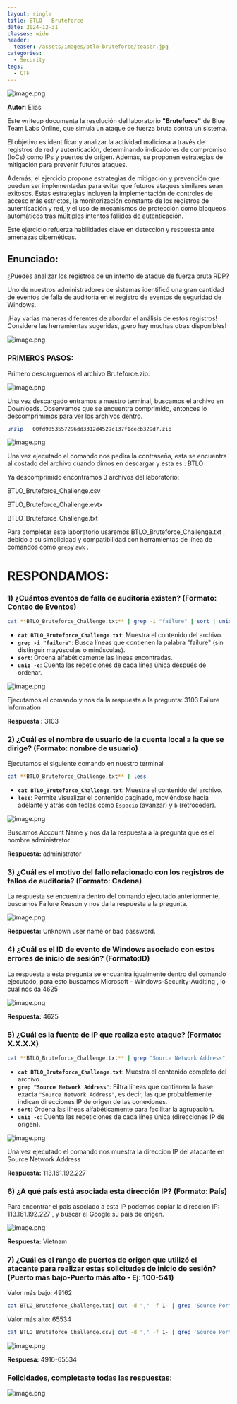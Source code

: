 ```yaml
---
layout: single
title: BTLO - Bruteforce
date: 2024-12-31
classes: wide
header:
  teaser: /assets/images/btlo-bruteforce/teaser.jpg
categories:
  - Security
tags:
  - CTF
---
```


![image.png](/assets/images/btlo-bruteforce/teaser.jpg)

**Autor**: Elias

Este writeup documenta la resolución del laboratorio **"Bruteforce"** de Blue Team Labs Online, que simula un ataque de fuerza bruta contra un sistema. 

El objetivo es identificar y analizar la actividad maliciosa a través de registros de red y autenticación, determinando indicadores de compromiso (IoCs) como IPs y puertos de origen. Además, se proponen estrategias de mitigación para prevenir futuros ataques. 

Además, el ejercicio propone estrategias de mitigación y prevención que pueden ser implementadas para evitar que futuros ataques similares sean exitosos. Estas estrategias incluyen la implementación de controles de acceso más estrictos, la monitorización constante de los registros de autenticación y red, y el uso de mecanismos de protección como bloqueos automáticos tras múltiples intentos fallidos de autenticación.

Este ejercicio refuerza habilidades clave en detección y respuesta ante amenazas cibernéticas.

## **Enunciado:**

¿Puedes analizar los registros de un intento de ataque de fuerza bruta RDP?

Uno de nuestros administradores de sistemas identificó una gran cantidad de eventos de falla de auditoría en el registro de eventos de seguridad de Windows.

¡Hay varias maneras diferentes de abordar el análisis de estos registros! Considere las herramientas sugeridas, ¡pero hay muchas otras disponibles!

![image.png](/assets/images/btlo-bruteforce/9e4b3e96-c3f7-4c6b-8853-da7644533221.png)

### PRIMEROS PASOS:

Primero descarguemos el archivo Bruteforce.zip:

![image.png](/assets/images/btlo-bruteforce/e3a12b6d-ac61-4a74-a33b-6908d1881a8c.png)

Una vez descargado entramos a nuestro terminal, buscamos el archivo en Downloads. Observamos que se encuentra comprimido, entonces lo descomprimimos para ver los archivos dentro.

<aside>

```bash
unzip   00fd9853557296dd3312d4529c137f1cecb329d7.zip
```

</aside>

![image.png](/assets/images/btlo-bruteforce/87c1b2cb-ec54-4e44-8059-8f833cb1be55.png)

Una vez ejecutado el comando nos pedira la contraseña, esta se encuentra al costado del archivo cuando dimos en descargar y esta es :  BTLO

Ya descomprimido encontramos 3 archivos del laboratorio:

BTLO_Bruteforce_Challenge.csv

BTLO_Bruteforce_Challenge.evtx

BTLO_Bruteforce_Challenge.txt

Para completar este laboratorio usaremos BTLO_Bruteforce_Challenge.txt , debido a su simplicidad y compatibilidad con herramientas de línea de comandos como `grep`y `awk` .

# **RESPONDAMOS:**

### **1) ¿Cuántos eventos de falla de auditoría existen? (Formato: Conteo de Eventos)**

```bash
cat **BTLO_Bruteforce_Challenge.txt** | grep -i "failure" | sort | uniq -c
```

- **`cat BTLO_Bruteforce_Challenge.txt`**: Muestra el contenido del archivo.
- **`grep -i "failure"`**: Busca líneas que contienen la palabra "failure" (sin distinguir mayúsculas o minúsculas).
- **`sort`**:  Ordena alfabéticamente las líneas encontradas.
- **`uniq -c`**: Cuenta las repeticiones de cada línea única después de ordenar.

![image.png](/assets/images/btlo-bruteforce/93dd4248-a69f-408b-94c3-1fb108e07b88.png)

Ejecutamos el comando y nos da la respuesta a la pregunta: 3103 Failure Information

**Respuesta :** 3103

### **2) ¿Cuál es el nombre de usuario de la cuenta local a la que se dirige? (Formato: nombre de usuario)**

Ejecutamos el siguiente comando en nuestro terminal

```bash
cat **BTLO_Bruteforce_Challenge.txt** | less
```

- **`cat BTLO_Bruteforce_Challenge.txt`**: Muestra el contenido del archivo.
- **`less`**: Permite visualizar el contenido paginado, moviéndose hacia adelante y atrás con teclas como `Espacio` (avanzar) y `b` (retroceder).

![image.png](/assets/images/btlo-bruteforce/6b3c9840-c2f0-49bc-bd33-aa438ca4cacf.png)

Buscamos Account Name y nos da la respuesta a la pregunta que es el nombre administrator

**Respuesta:** administrator

### **3) ¿Cuál es el motivo del fallo relacionado con los registros de fallos de auditoría? (Formato: Cadena**)

La respuesta se encuentra dentro del comando ejecutado anteriormente, buscamos Failure Reason y nos da la respuesta a la pregunta.

![image.png](/assets/images/btlo-bruteforce/5f4cd1c4-16ee-4e32-b844-88ea9cd2e979.png)

**Respuesta:** Unknown user name or bad password.

### **4) ¿Cuál es el ID de evento de Windows asociado con estos errores de inicio de sesión? (Formato:ID)**

La respuesta a esta pregunta se encuantra igualmente dentro del comando ejecutado, para esto buscamos Microsoft - Windows-Security-Auditing , lo cual  nos da 4625

![image.png](/assets/images/btlo-bruteforce/91e24a4f-803c-46cf-bc83-961e565cc7f1.png)

**Respuesta:** 4625

### **5) ¿Cuál es la fuente de IP que realiza este ataque? (Formato: X.X.X.X)**

```bash
cat **BTLO_Bruteforce_Challenge.txt** | grep "Source Network Address" | sort | uniq -c
```

- **`cat BTLO_Bruteforce_Challenge.txt`**: Muestra el contenido completo del archivo.
- **`grep "Source Network Address"`**: Filtra líneas que contienen la frase exacta `"Source Network Address"`, es decir, las que probablemente indican direcciones IP de origen de las conexiones.
- **`sort`**: Ordena las líneas alfabéticamente para facilitar la agrupación.
- **`uniq -c`**: Cuenta las repeticiones de cada línea única (direcciones IP de origen).

![image.png](/assets/images/btlo-bruteforce/93263cfb-5974-4868-8a29-1a980336ee09.png)

Una vez ejecutado el comando nos muestra la direccion IP del atacante en Source Network Address

**Respuesta:** 113.161.192.227

### **6) ¿A qué país está asociada esta dirección IP? (Formato: País)**

Para encontrar el pais asociado a esta IP podemos copiar la direccion IP:  113.161.192.227 , y buscar el Google su pais de origen.

![image.png](/assets/images/btlo-bruteforce/919a18c5-00ce-4713-bf5c-50fb8f2b6b1d.png)

**Respuesta:** Vietnam

### **7) ¿Cuál es el rango de puertos de origen que utilizó el atacante para realizar estas solicitudes de inicio de sesión? (Puerto más bajo-Puerto más alto - Ej: 100-541)**

Valor más bajo: 49162

```bash
cat BTLO_Bruteforce_Challenge.txt| cut -d "," -f 1- | grep 'Source Port' | grep -v '-' | cut -d ":" -f 2 | sort -n | head -1
```

Valor más alto: 65534

```bash
cat BTLO_Bruteforce_Challenge.csv| cut -d "," -f 1- | grep 'Source Port' | grep -v '-' | cut -d ":" -f 2 | sort -n | tail -1
```

![image.png](/assets/images/btlo-bruteforce/d59aec0f-5ef6-4e18-b55d-dfe1b40086b0.png)

**Respuesa:** 4916-65534

### Felicidades, completaste todas las respuestas:

![image.png](/assets/images/btlo-bruteforce/c4f1c57e-f657-465e-89e3-b93a8cd8bef8.png)